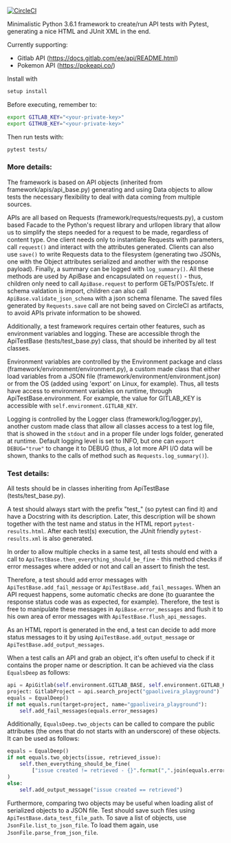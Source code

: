 [![CircleCI](https://circleci.com/gh/gpaOliveira/api_tests.svg?style=svg)](https://circleci.com/gh/gpaOliveira/api_tests)

Minimalistic Python 3.6.1 framework to create/run API tests with Pytest, generating a nice HTML and JUnit XML in the end.

Currently supporting:
* Gitlab API (https://docs.gitlab.com/ee/api/README.html)
* Pokemon API (https://pokeapi.co/)

Install with
```bash
setup install
```

Before executing, remember to:
```bash
export GITLAB_KEY="<your-private-key>"
export GITHUB_KEY="<your-private-key>"
```

Then run tests with:
```bash
pytest tests/
```

### More details:

The framework is based on API objects (inherited from framework/apis/api_base.py) generating and using Data objects to allow tests the necessary flexibility to deal with data coming from multiple sources.

APIs are all based on Requests (framework/requests/requests.py), a custom based Facade to the Python's request library and urllopen library that allow us to simplify the steps needed for a request to be made, regardless of content type. One client needs only to instantiate Requests with parameters, call ```request()``` and interact with the attributes generated. Clients can also use ```save()```  to write Requests data to the filesystem (generating two JSONs, one with the Object attributes serialized and another with the response payload). Finally, a summary can be logged with ```log_summary()```. All these methods are used by ApiBase and encapsulated on ```request()``` - thus, children only need to call ```ApiBase.request``` to perform GETs/POSTs/etc. If schema valdation is import, children can also call ```ApiBase.validate_json_schema``` with a json schema filename. The saved files generated by ```Requests.save``` call are not being saved on CircleCI as artifacts, to avoid APIs private information to be showed.

Additionally, a test framework requires certain other features, such as environment variables and logging. These are accessible throgh the ApiTestBase (tests/test_base.py) class, that should be inherited by all test classes.

Environment variables are controlled by the Environment package and class (framework/environment/environment.py), a custom made class that either load variables from a JSON file (framework/environment/environment.json) or from the OS (added using 'export' on Linux, for example). Thus, all tests have access to environment variables on runtime, through ApiTestBase.environment. For example, the value for GITLAB_KEY is accessible with ```self.environment.GITLAB_KEY```.

Logging is controlled by the Logger class (framework/log/logger.py), another custom made class that allow all classes access to a test log file, that is showed in the ```stdout``` and in a proper file under logs folder, generated at runtime. Default logging level is set to INFO, but one can ```export DEBUG="true"``` to change it to DEBUG (thus, a lot more API I/O data will be shown, thanks to the calls of method such as ```Requests.log_summary()```).

### Test details:

All tests should be in classes inheriting from ApiTestBase (tests/test_base.py).

A test should always start with the prefix "test_" (so pytest can find it) and have a Docstring with its description. Later, this description will be shown together with the test name and status in the HTML report ```pytest-results.html```. After each test(s) execution, the JUnit friendly ```pytest-results.xml``` is also generated.

In order to allow multiple checks in a same test, all tests should end with a call to ```ApiTestBase.then_everything_should_be_fine``` - this method checks if error messages where added or not and call an assert to finish the test. 

Therefore, a test should add error messages with ```ApiTestBase.add_fail_message``` or ```ApiTestBase.add_fail_messages```. When an API request happens, some automatic checks are done (to guarantee the response status code was as expected, for example). Therefore, the test is free to manipulate these messages in ```ApiBase.error_messages``` and flush it to his own area of error messages with ```ApiTestBase.flush_api_messages```.

As an HTML report is generated in the end, a test can decide to add more status messages to it by using ```ApiTestBase.add_output_message``` or ```ApiTestBase.add_output_messages```.

When a test calls an API and grab an object, it's often useful to check if it contains the proper name or description. It can be achieved via the class ```EqualsDeep``` as follows:

```python
api = ApiGitlab(self.environment.GITLAB_BASE, self.environment.GITLAB_KEY)
project: GitlabProject = api.search_project("gpaoliveira_playground")
equals = EqualDeep()
if not equals.run(target=project, name="gpaoliveira_playground"):
    self.add_fail_messages(equals.error_messages)
```

Additionally, ```EqualsDeep.two_objects``` can be called to compare the public attributes (the ones that do not starts with an underscore) of these objects. It can be used as follows:

```python
equals = EqualDeep()
if not equals.two_objects(issue, retrieved_issue):
    self.then_everything_should_be_fine(
        ["issue created != retrieved - {}".format(",".join(equals.error_messages))]
)
else:
    self.add_output_message("issue created == retrieved")
```

Furthermore, comparing two objects may be useful when loading alist of serialized objects to a JSON file. Test should save such files using ```ApiTestBase.data_test_file_path```. To save a list of objects, use ```JsonFile.list_to_json_file```. To load them again, use ```JsonFile.parse_from_json_file```.
